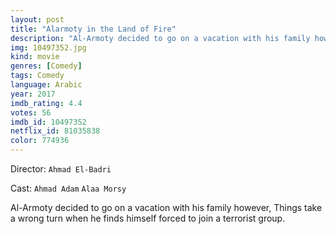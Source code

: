 ```yaml
---
layout: post
title: "Alarmoty in the Land of Fire"
description: "Al-Armoty decided to go on a vacation with his family however, Things take a wrong turn when he finds himself forced to join a terrorist group..."
img: 10497352.jpg
kind: movie
genres: [Comedy]
tags: Comedy 
language: Arabic
year: 2017
imdb_rating: 4.4
votes: 56
imdb_id: 10497352
netflix_id: 81035838
color: 774936
---
```

Director: `Ahmad El-Badri`  

Cast: `Ahmad Adam` `Alaa Morsy` 

Al-Armoty decided to go on a vacation with his family however, Things take a wrong turn when he finds himself forced to join a terrorist group.